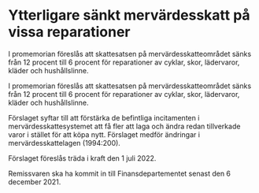 # Ytterligare sänkt mervärdesskatt på vissa reparationer

I promemorian föreslås att skattesatsen på mervärdesskatteområdet sänks från 12 procent till 6 procent för reparationer av cyklar, skor, lädervaror, kläder och hushållslinne.

I promemorian föreslås att skattesatsen på mervärdesskatteområdet sänks från 12 procent till 6 procent för reparationer av cyklar, skor, lädervaror, kläder och hushållslinne.

Förslaget syftar till att förstärka de befintliga incitamenten i mervärdesskattesystemet att få fler att laga och ändra redan tillverkade varor i stället för att köpa nytt. Förslaget medför ändringar i mervärdesskattelagen (1994:200).

Förslaget föreslås träda i kraft den 1 juli 2022.

Remissvaren ska ha kommit in till Finansdepartementet senast den 6 december 2021.

